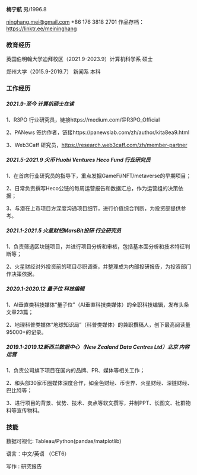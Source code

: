 **梅宁航**     男/1996.8

ninghang.mei@gmail.com  +86 176 3818 2701  作品存档：https://linktr.ee/meininghang

### 教育经历 

英国伯明翰⼤学迪拜校区（2021.9-2023.9）计算机科学系       硕⼠

郑州⼤学（2015.9-2019.7）                          新闻系                  本科         

### 工作经历 

##### 2021.9-至今 计算机硕士在读

1、R3PO 行业研究员，链接https://medium.com/@R3PO_Official

2、PANews 签约作者，链接https://panewslab.com/zh/author/kita8ea9.html

3、Web3Caff 研究员，https://research.web3caff.com/zh/member-partner

##### 2021.5-2021.9 火币 Huobi Ventures Heco Fund                                          ⾏业研究员 

1、在⾸席⾏业研究员的指导下，重点发掘GameFi/NFT/metaverse的早期项⽬；

2、⽇常负责撰写Heco公链的每周运营报告和数据汇总，作为运营组的决策依据；

3、与潜在上币项⽬⽅深度沟通项目细节，进⾏价值综合判断，为投资部提供参考。

##### 2021.1-2021.5  火星财经MarsBit投研                                                            行业研究员

1、负责筛选区块链项⽬，并进⾏项⽬分析和审核，包括基本⾯分析和技术特征判断等；

2、火星财经对外投资前的项目尽职调查，并整理成为内部投研报告，为投资部⻔作决策依据。

##### 2020.1-2020.12 量子位                                                                                         科技编辑                             

1、AI垂直类科技媒体“量子位”（AI垂直科技类媒体）的全职科技编辑，发布头条文章23篇；

2、地理科普类媒体“地球知识局”（科普类媒体）的兼职撰稿人，创下最高阅读量95000+的记录。

##### 2019.1-2019.12新西兰数据中心（New Zealand Data Centres Ltd）北京  内容运营 

1、负责公司旗下项目在国内的品牌、PR、媒体等相关工作；

2、和头部30家币圈媒体深度合作，如金色财经、币世界、火星财经、深链财经、巴比特等；

3、进行项目的背景、优势、技术、卖点等软文撰写，并制PPT、长图文、社群物料等宣传物料。

### 技能 

数据可视化: Tableau/Python(pandas/matplotlib) 

语⾔：中⽂/英语 （CET6）

写作 : 研究报告

